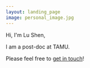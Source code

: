 ```yaml
---
layout: landing_page
image: personal_image.jpg
---
```


Hi, I'm Lu Shen,

I am a post-doc at TAMU.

Please feel free to [get in touch](mailto:lushen@tamu.edu)!